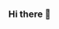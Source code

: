 ### Hi there 👋

<!--
**mehmetarikaan/mehmetarikaan** is a ✨ _special_ ✨ repository because its `README.md` (this file) appears on your GitHub profile.

Here are some ideas to get you started:

- 🔭 I’m currently working on ...
- 🌱 I’m currently learning Swift, SwiftUI
- 👯 I’m looking to collaborate on ...
- 🤔 I’m looking for help with iOS Development.
- 💬 Ask me about iOS Development.
- 📫 How to reach me: mehmetarikaan@outlook.com
- 😄 Pronouns: ...
- ⚡ Fun fact: ...
-->
